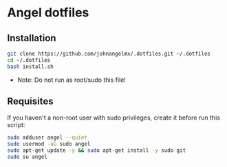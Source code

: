 # Angel dotfiles

## Installation

```bash
git clone https://github.com/johnangelmx/.dotfiles.git ~/.dotfiles
cd ~/.dotfiles
bash install.sh
```

- Note: Do not run as root/sudo this file!

## Requisites

If you haven't a non-root user with sudo privileges, create it before run this script:

```bash
sudo adduser angel --quiet
sudo usermod -aG sudo angel
sudo apt-get update -y && sudo apt-get install -y sudo git
sudo su angel
```
